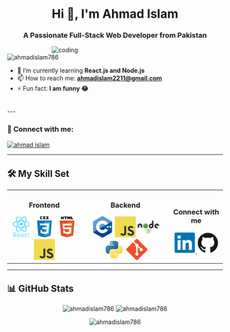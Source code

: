 <h1 align="center">Hi 👋, I'm Ahmad Islam</h1>
<h3 align="center">A Passionate Full-Stack Web Developer from Pakistan</h3>

<img align="right" alt="coding" width="400" src="https://user-images.githubusercontent.com/55389276/140866485-8fb1c876-9a8f-4d6a-98dc-08c4981eaf70.gif">

<p align="left"> <img src="https://komarev.com/ghpvc/?username=ahmadislam786&label=Profile%20views&color=0e75b6&style=flat" alt="ahmadislam786" /> </p>

- 🌱 I’m currently learning **React.js and Node.js**
- 📫 How to reach me: **ahmadislam2211@gmail.com**
- ⚡ Fun fact: **I am funny 😂**
<br/>
---

### 🔗 Connect with me:
<p align="left">
  <a href="https://www.linkedin.com/in/ahmadislam" target="blank">
    <img align="center" src="https://raw.githubusercontent.com/rahuldkjain/github-profile-readme-generator/master/src/images/icons/Social/linked-in-alt.svg" alt="ahmad islam" height="30" width="40" />
  </a>
</p>

---

## 🛠 My Skill Set

<div align="center">
  <table>
    <tr>
      <td align="center">
        <h3>Frontend</h3>
        <img src="https://raw.githubusercontent.com/devicons/devicon/master/icons/react/react-original-wordmark.svg" alt="React" width="50" height="50" />
        <img src="https://raw.githubusercontent.com/devicons/devicon/master/icons/css3/css3-original-wordmark.svg" alt="CSS3" width="50" height="50" />
        <img src="https://raw.githubusercontent.com/devicons/devicon/master/icons/html5/html5-original-wordmark.svg" alt="HTML5" width="50" height="50" />
        <img src="https://raw.githubusercontent.com/devicons/devicon/master/icons/javascript/javascript-original.svg" alt="JavaScript" width="50" height="50" />
      </td>
      <td align="center">
        <h3>Backend</h3>
        <img src="https://raw.githubusercontent.com/devicons/devicon/master/icons/cplusplus/cplusplus-original.svg" alt="C++" width="50" height="50" />
        <img src="https://raw.githubusercontent.com/devicons/devicon/master/icons/javascript/javascript-original.svg" alt="JavaScript" width="50" height="50" />
        <img src="https://raw.githubusercontent.com/devicons/devicon/master/icons/nodejs/nodejs-original-wordmark.svg" alt="Node.js" width="50" height="50" />
        <img src="https://raw.githubusercontent.com/devicons/devicon/master/icons/python/python-original.svg" alt="Python" width="50" height="50" />
        <img src="https://raw.githubusercontent.com/devicons/devicon/master/icons/git/git-original.svg" alt="Git" width="50" height="50" />
      </td>
      <td align="center">
        <h3>Connect with me</h3>
        <a href="https://www.linkedin.com/in/ahmadislam" target="_blank">
          <img src="https://raw.githubusercontent.com/devicons/devicon/master/icons/linkedin/linkedin-original.svg" alt="LinkedIn" width="50" height="50" />
        </a>
        <a href="https://github.com/ahmadislam786" target="_blank">
          <img src="https://raw.githubusercontent.com/devicons/devicon/master/icons/github/github-original.svg" alt="GitHub" width="50" height="50" />
        </a>
      </td>
    </tr>
  </table>
</div>

---

## 📊 GitHub Stats

<p align="center">
  <img src="https://github-readme-stats.vercel.app/api?username=ahmadislam786&show_icons=true&locale=en" alt="ahmadislam786" />
  <img src="https://github-readme-streak-stats.herokuapp.com/?user=ahmadislam786&" alt="ahmadislam786" />
</p>

<p align="center">
  <img src="https://komarev.com/ghpvc/?username=ahmadislam786&label=Profile%20views&color=0e75b6&style=flat" alt="ahmadislam786" />
</p>
